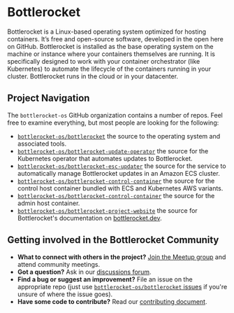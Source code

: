 # Bottlerocket

Bottlerocket is a Linux-based operating system optimized for hosting containers.
It’s free and open-source software, developed in the open here on GitHub.
Bottlerocket is installed as the base operating system on the machine or instance where your containers themselves are running.
It is specifically designed to work with your container orchestrator (like Kubernetes) to automate the lifecycle of the containers running in your cluster.
Bottlerocket runs in the cloud or in your datacenter.

## Project Navigation

The `bottlerocket-os` GitHub organization contains a number of repos. Feel free to examine everything, but most people are looking for the following:

- [`bottlerocket-os/bottlerocket`](https://github.com/bottlerocket-os/bottlerocket) the source to the operating system and associated tools.
- [`bottlerocket-os/bottlerocket-update-operator`](https://github.com/bottlerocket-os/bottlerocket-update-operator) the source for the Kubernetes operator that automates updates to Bottlerocket.
- [`bottlerocket-os/bottlerocket-esc-updater`](https://github.com/bottlerocket-os/bottlerocket-ecs-updater) the source for the service to automatically manage Bottlerocket updates in an Amazon ECS cluster.
- [`bottlerocket-os/bottlerocket-control-container`](https://github.com/bottlerocket-os/bottlerocket-control-container) the source for the control host container bundled with ECS and Kubernetes  AWS variants.
- [`bottlerocket-os/bottlerocket-control-container`](https://github.com/bottlerocket-os/bottlerocket-control-container) the source for the  admin host container.
- [`bottlerocket-os/bottlerocket-project-website`](https://github.com/bottlerocket-os/bottlerocket-project-website) the source for Bottlerocket's documentation on [bottlerocket.dev](https://bottlerocket.dev/).

## Getting involved in the Bottlerocket Community

- **What to connect with others in the project?** [Join the Meetup group](https://www.meetup.com/bottlerocket-community/) and attend community meetings.
- **Got a question?** Ask in our [discussions forum](https://github.com/bottlerocket-os/bottlerocket/discussions).
- **Find a bug or suggest an improvement?** File an issue on the appropriate repo (just use [`bottlerocket-os/bottlerocket` issues](https://github.com/bottlerocket-os/bottlerocket/issues/new/choose) if you're unsure of where the issue goes).
- **Have some code to contribute?** Read our [contributing document](https://github.com/bottlerocket-os/bottlerocket/blob/develop/CONTRIBUTING.md).

